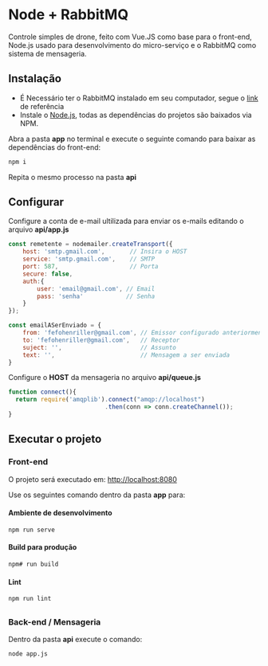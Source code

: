# Node + RabbitMQ

Controle simples de drone, feito com Vue.JS como base para o front-end, Node.js usado para desenvolvimento do micro-serviço e o RabbitMQ como sistema de mensageria.

## Instalação
 * É Necessário ter o RabbitMQ instalado em seu computador, segue o [link](https://www.rabbitmq.com/download.html) de referência
 * Instale o [Node.js](https://nodejs.org/en/), todas as dependências do projetos são baixados via NPM.


Abra a pasta **app** no terminal e execute o seguinte comando para baixar as dependências do front-end:
```bash
npm i 
```
Repita o mesmo processo na pasta **api**



## Configurar

Configure a conta de e-mail ultilizada para enviar os e-mails editando o arquivo **api/app.js**
```javascript
const remetente = nodemailer.createTransport({
    host: 'smtp.gmail.com',       // Insira o HOST
    service: 'smtp.gmail.com',    // SMTP
    port: 587,                    // Porta
    secure: false,        
    auth:{
        user: 'email@gmail.com', // Email
        pass: 'senha'            // Senha
    }
});
```
```javascript
const emailASerEnviado = {
    from: 'fefohenriller@gmail.com', // Emissor configurado anteriormente
    to: 'fefohenriller@gmail.com',   // Receptor
    suject: '',                      // Assunto
    text: '',                        // Mensagem a ser enviada
}
```

Configure o **HOST** da mensageria no arquivo **api/queue.js**
```javascript
function connect(){
  return require('amqplib').connect("amqp://localhost")
                           .then(conn => conn.createChannel());
}
```

## Executar o projeto

### Front-end
O projeto será executado em:
[http://localhost:8080](http://localhost:8080)

Use os seguintes comando dentro da pasta **app** para:

#### Ambiente de desenvolvimento
```
npm run serve
```

#### Build para produção
```
npm# run build
```

#### Lint 
```
npm run lint
```

##
### Back-end / Mensageria
Dentro da pasta **api** execute o comando:
```
node app.js
```
